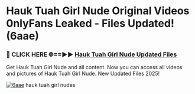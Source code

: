 # Hauk Tuah Girl Nude Original Videos 0nlyFans Leaked - Files Updated! (6aae)

<h3>🔴 CLICK HERE 🌐==►► <a href="https://tinyurl.com/yc6ubb5a" rel="nofollow">Hauk Tuah Girl Nude Updated Files</a></h3>

Get Hauk Tuah Girl Nude and all content. Now you can access all videos and pictures of Hauk Tuah Girl Nude. New Updated Files 2025!

[![6aae](https://i.imgur.com/7eu0CRL.gif)](https://tinyurl.com/yc6ubb5a)
hauk tuah girl nudes